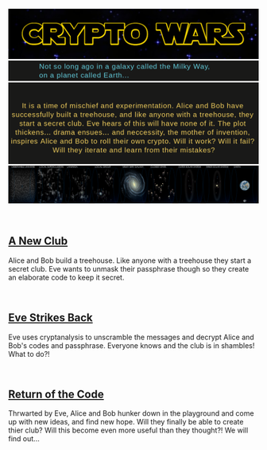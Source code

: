 <p align="center">
  <img src="crypto_wars_logo.png">
  <img src="crypto_wars_intro.png">
  <img src="crypto_wars_intro_text.png">
  <img src="galaxy.png">
</p>



<br>

## [A New Club](a_new_club.md)
Alice and Bob build a treehouse. Like anyone with a treehouse they start a secret club. Eve wants to unmask their passphrase though so they create an elaborate code to keep it secret.

<br>

## [Eve Strikes Back](eve_strikes_back.md)
Eve uses cryptanalysis to unscramble the messages and decrypt Alice and Bob's codes and passphrase. Everyone knows and the club is in shambles! What to do?!

<br>

## [Return of the Code](return_of_the_code.md)
Thrwarted by Eve, Alice and Bob hunker down in the playground and come up with new ideas, and find new hope. Will they finally be able to create thier club? Will this become even more useful than they thought?! We will find out... 

<br>
